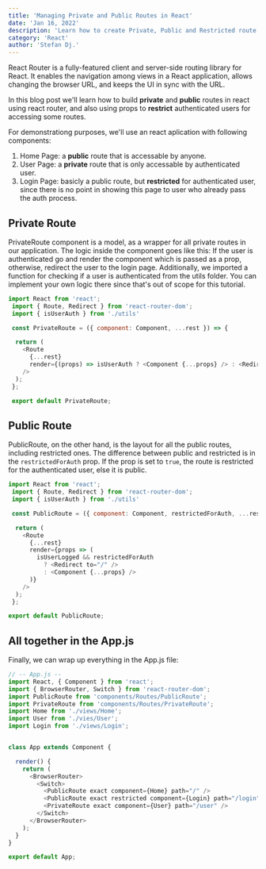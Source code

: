 ```yaml
---
title: 'Managing Private and Public Routes in React'
date: 'Jan 16, 2022'
description: 'Learn how to create Private, Public and Restricted route with react router'
category: 'React'
author: 'Stefan Dj.'
---
```


React Router is a fully-featured client and server-side routing library for React. It enables the navigation among views in a React application, allows changing the browser URL, and keeps the UI in sync with the URL.

In this blog post we'll learn how to build **private** and **public** routes in react using react router, and also using props to **restrict** authenticated users for accessing some routes.

For demonstrationg purposes, we'll use an react aplication with following components:

1. Home Page: a **public** route that is accessable by anyone.
2. User Page: a **private** route that is only accessable by authenticated user.
3. Login Page: basicly a public route, but **restricted** for authenticated user, since there is no point in showing this page to user who already pass the auth process.


## Private Route

PrivateRoute component is a model, as a wrapper for all private routes in our application. The logic inside the component goes like this: If the user is authenticated go and render the component which is passed as a prop, otherwise, redirect the user to the login page. Additionally, we imported a function for checking if a user is authenticated from the utils folder. You can implement your own logic there since that's out of scope for this tutorial.

```javascript
import React from 'react';
 import { Route, Redirect } from 'react-router-dom';
 import { isUserAuth } from './utils'

 const PrivateRoute = ({ component: Component, ...rest }) => {   

  return (
    <Route
      {...rest}
      render={(props) => isUserAuth ? <Component {...props} /> : <Redirect to="/login" />}
    />
  );
 };

 export default PrivateRoute;
```

## Public Route

PublicRoute, on the other hand, is the layout for all the public routes, including restricted ones. The difference between public and restricted is in the `restrictedForAuth` prop. If the prop is set to `true`, the route is restricted for the authenticated user, else it is public.

```javascript
import React from 'react';
 import { Route, Redirect } from 'react-router-dom';
 import { isUserAuth } from './utils'

 const PublicRoute = ({ component: Component, restrictedForAuth, ...rest }) => {

  return (
    <Route
      {...rest}
      render={props => (
        isUserLogged && restrictedForAuth
          ? <Redirect to="/" />
          : <Component {...props} />
      )}
    />
  );
 };

export default PublicRoute;
```

## All together in the App.js

Finally, we can wrap up everything in the App.js file:

```javascript
// -- App.js --
import React, { Component } from 'react';
import { BrowserRouter, Switch } from 'react-router-dom';
import PublicRoute from 'components/Routes/PublicRoute';
import PrivateRoute from 'components/Routes/PrivateRoute';
import Home from './views/Home';
import User from './vies/User';
import Login from './views/Login';


class App extends Component {

  render() {
    return (
      <BrowserRouter>
        <Switch>
          <PublicRoute exact component={Home} path="/" />
          <PublicRoute exact restricted component={Login} path="/login" />
          <PrivateRoute exact component={User} path="/user" />
        </Switch>
      </BrowserRouter>
    );
  }
}

export default App;

```